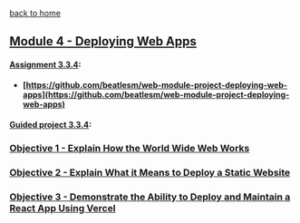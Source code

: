 [back to home](https://github.com/beatlesm/)

## [Module 4 - Deploying Web Apps](https://github.com/beatlesm/web/tree/main/3.3/Module334)

#### [Assignment 3.3.4](https://github.com/beatlesm/web/tree/main/3.3/Module334/Assignment334):

-   **[https://github.com/beatlesm/web-module-project-deploying-web-apps](https://github.com/beatlesm/web-module-project-deploying-web-apps)**
   
#### [Guided project 3.3.4](https://github.com/beatlesm/web/tree/main/3.3/Module334/guided334):


### [Objective 1 - Explain How the World Wide Web Works](./Objects/Object_1.md)

### [Objective 2 - Explain What it Means to Deploy a Static Website](./Objects/Object_2.md)

### [Objective 3 - Demonstrate the Ability to Deploy and Maintain a React App Using Vercel](./Objects/Object_3.md)
